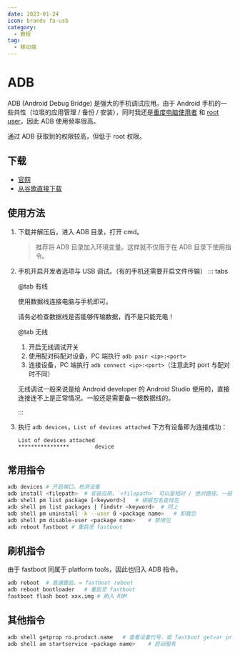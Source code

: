 ```yaml
---
date: 2023-01-24
icon: brands fa-usb
category:
  - 教程
tag:
  - 移动端
---
```


# ADB

ADB (Android Debug Bridge) 是强大的手机调试应用。由于 Android 手机的一些共性（垃圾的应用管理 / 备份 / 安装），同时我还是[重度电脑使用者](../../gossip/author.md#我的爱好) 和 [root user](./index.md)，因此 ADB 使用频率很高。

通过 ADB 获取到的权限较高，但低于 root 权限。

## 下载

- [官网](https://developer.android.com/studio/command-line/adb)
- [从谷歌直接下载](https://dl.google.com/android/repository/platform-tools-latest-windows.zip)

## 使用方法

1. 下载并解压后，进入 ADB 目录，打开 cmd。
   > 推荐将 ADB 目录加入环境变量。这样就不仅限于在 ADB 目录下使用指令。
2. 手机开启开发者选项与 USB 调试。（有的手机还需要开启文件传输）
   ::: tabs

   @tab 有线

   使用数据线连接电脑与手机即可。

   请务必检查数据线是否能够传输数据，而不是只能充电！

   @tab 无线

   1. 开启无线调试开关
   2. 使用配对码配对设备，PC 端执行 `adb pair <ip>:<port>`
   3. 连接设备，PC 端执行 `adb connect <ip>:<port>`（注意此时 port 与配对时不同）

   无线调试一般来说是给 Android developer 的 Android Studio 使用的，直接连接连不上是正常情况。一般还是需要备一根数据线的。

   :::

3. 执行 `adb devices`，`List of devices attached` 下方有设备即为连接成功：

   ```text
   List of devices attached
   ****************        device
   ```

## 常用指令

```sh
adb devices # 开启端口，检测设备
adb install <filepath>  # 安装应用。`<filepath>` 可以是相对 / 绝对路径。一般为 .apk 文件。
adb shell pm list package [<keyword>]   # 根据包名查找包
adb shell pm list packages | findstr <keyword>  # 同上
adb shell pm uninstall -k --user 0 <package name>   # 卸载包
adb shell pm disable-user <package name>    # 禁用包
adb reboot fastboot # 重启至 fastboot
```

## 刷机指令

由于 fastboot 同属于 platform tools，因此也归入 ADB 指令。

```sh
adb reboot  # 普通重启，= fastboot reboot
adb reboot bootloader   # 重启至 fastboot
fastboot flash boot xxx.img # 刷入 ROM
```

## 其他指令

```sh
adb shell getprop ro.product.name   # 查看设备代号，或 fastboot getvar product
adb shell am startservice <package name>    # 启动服务
```

